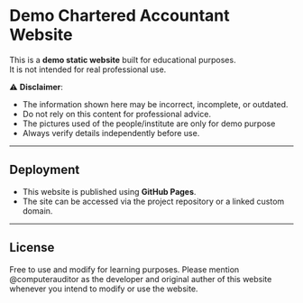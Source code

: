 # Demo Chartered Accountant Website

This is a **demo static website** built for educational purposes.  
It is not intended for real professional use.  

⚠️ **Disclaimer**:  
- The information shown here may be incorrect, incomplete, or outdated.  
- Do not rely on this content for professional advice.
- The pictures used of the people/institute are only for demo purpose 
- Always verify details independently before use.  

---

## Deployment
- This website is published using **GitHub Pages**.  
- The site can be accessed via the project repository or a linked custom domain.  

---

## License
Free to use and modify for learning purposes.  Please mention @computerauditor as the developer and original auther of this website whenever you intend to modify or use the website.
